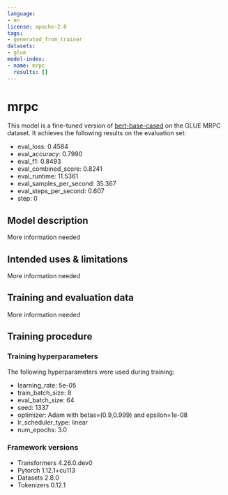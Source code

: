 ```yaml
---
language:
- en
license: apache-2.0
tags:
- generated_from_trainer
datasets:
- glue
model-index:
- name: mrpc
  results: []
---
```


<!-- This model card has been generated automatically according to the information the Trainer had access to. You
should probably proofread and complete it, then remove this comment. -->

# mrpc

This model is a fine-tuned version of [bert-base-cased](https://huggingface.co/bert-base-cased) on the GLUE MRPC dataset.
It achieves the following results on the evaluation set:
- eval_loss: 0.4584
- eval_accuracy: 0.7990
- eval_f1: 0.8493
- eval_combined_score: 0.8241
- eval_runtime: 11.5361
- eval_samples_per_second: 35.367
- eval_steps_per_second: 0.607
- step: 0

## Model description

More information needed

## Intended uses & limitations

More information needed

## Training and evaluation data

More information needed

## Training procedure

### Training hyperparameters

The following hyperparameters were used during training:
- learning_rate: 5e-05
- train_batch_size: 8
- eval_batch_size: 64
- seed: 1337
- optimizer: Adam with betas=(0.9,0.999) and epsilon=1e-08
- lr_scheduler_type: linear
- num_epochs: 3.0

### Framework versions

- Transformers 4.26.0.dev0
- Pytorch 1.12.1+cu113
- Datasets 2.8.0
- Tokenizers 0.12.1
